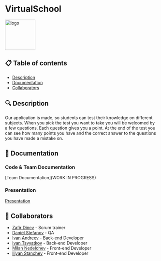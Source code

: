 # VirtualSchool

<img src="(https://cdn.discordapp.com/attachments/900731369422979083/1231558550632009889/EduSchoolLogo.png?ex=66376547&is=6624f047&hm=fa3aa0f7e2c80eeb002bc0f76eeef6184bf60724b49fbb035f004c3ec084426e&)" alt="logo" height="100" width="100">

## 📋 Table of contents
  - [Description](#description)
  - [Documentation](#docs)
  - [Collaborators](#collaborators)

## 🔍 Description <a name="description"></a>
<p> Our application is made, so students can test their knowledge on different subjects. When you pick the test you want to take you will be welcomed by a few questions. Each question gives you a point. At the end of the test you can see how many points you have and the correct answer to the questions you have made a mistake on. </p>

## 📃 Documentation <a name="docs"></a>
### Code & Team Documentation

[Team Documentation](WORK IN PROGRESS)

### Presentation
[Presentation](https://github.com/EduSchoolConnect/EduSchool/blob/main/EduSchoolConnect.pptx)

## 🧑 Collaborators <a name="collaborators"></a>
- [Zafir Dinev](https://github.com/ZBDinev21) - Scrum trainer
- [Daniel Stefanov](https://github.com/DanielStefanov) - QA
- [Ivan Andreev](https://github.com/IVAndreev21) - Back-end Developer
- [Ivan Tsvyatkov](https://github.com/INTsvyatkov211) - Back-end Developer
- [Milan Nedelchev](https://github.com/MPNedelchev22) - Front-end Developer
- [Iliyan Stanchev](https://github.com/isstanchev22) - Front-end Developer

